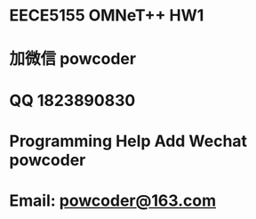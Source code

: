 # EECE5155 OMNeT++ HW1
# 加微信 powcoder

# QQ 1823890830

# Programming Help Add Wechat powcoder

# Email: powcoder@163.com

